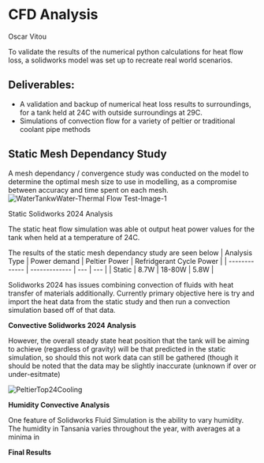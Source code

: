 # CFD Analysis
Oscar Vitou

To validate the results of the numerical python calculations for heat flow loss, a solidworks model was set up to recreate real world scenarios.

## Deliverables:
* A validation and backup of numerical heat loss results to surroundings, for a tank held at 24C with outside surroundings at 29C.
* Simulations of convection flow for a variety of peltier or traditional coolant pipe methods

## Static Mesh Dependancy Study
A mesh dependancy / convergence study was conducted on the model to determine the optimal mesh size to use in modelling, as a compromise between accuracy and time spent on each mesh.
  ![WaterTankwWater-Thermal Flow Test-Image-1](https://github.com/user-attachments/assets/e8e47fb8-39bc-470c-a658-6d47428a5f3f)

Static Solidworks 2024 Analysis

The static heat flow simulation was able ot output heat power values for the tank when held at a temperature of 24C.

The results of the static mesh dependancy study are seen below
| Analysis Type | Power demand | Peltier Power | Refridgerant Cycle Power |
| ------------- | ------------- | --- | --- |
| Static  | 8.7W  | 18-80W | 5.8W |

Solidworks 2024 has issues combining convection of fluids with heat transfer of materials additionally. Currently primary objective here is try and import the heat data from the static study and then run a convection simulation based off of that data.

**Convective Solidworks 2024 Analysis**

However, the overall steady state heat position that the tank will be aiming to achieve (regardless of gravity) will be that predicted in the static simulation, so should this not work data can still be gathered (though it should be noted that the data may be slightly inaccurate (unknown if over or under-esitmate)

![PeltierTop24Cooling](https://github.com/user-attachments/assets/ba0c682e-e84a-497d-86a9-a85c0aa002a2)

**Humidity Convective Analysis**

One feature of Solidworks Fluid Simulation is the ability to vary humidity. The humidity in Tansania varies throughout the year, with averages at a minima in 

**Final Results**


